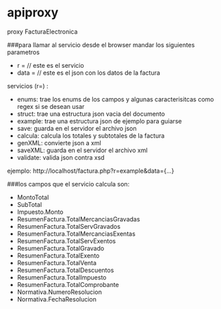 # apiproxy
proxy FacturaElectronica

###para llamar al servicio desde el browser mandar los siguientes parametros
* r = // este es el servicio
* data = // este es el json con los datos de la factura

servicios (r=) :
* enums: trae los enums de los campos y algunas caracterisitcas como regex si se desean usar
* struct:  trae una estructura json vacia del documento
* example: trae una estructura json de ejemplo para guiarse
* save:    guarda en el servidor el archivo json
* calcula: calcula los totales y subtotales de la factura
* genXML:  convierte json a xml
* saveXML:  guarda en el servidor el archivo xml
* validate: valida json contra xsd

ejemplo:
http://localhost/factura.php?r=example&data={...}

###los campos que el servicio calcula son:
* MontoTotal
* SubTotal
* Impuesto.Monto
* ResumenFactura.TotalMercanciasGravadas
* ResumenFactura.TotalServGravados
* ResumenFactura.TotalMercanciasExentas
* ResumenFactura.TotalServExentos
* ResumenFactura.TotalGravado
* ResumenFactura.TotalExento
* ResumenFactura.TotalVenta
* ResumenFactura.TotalDescuentos
* ResumenFactura.TotalImpuesto
* ResumenFactura.TotalComprobante
* Normativa.NumeroResolucion
* Normativa.FechaResolucion

